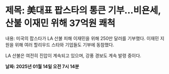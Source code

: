 # **제목: 美대표 팝스타의 통큰 기부…비욘세, 산불 이재민 위해 37억원 쾌척**

  내용: 미국의 팝스타가 LA 산불 피해 이재민을 위해 250만 달러를 기부했다. 이재민 지원을 위해 여러 할리우드 스타와 기업들도 기부에 동참했다.

LA 산불은 여전히 진압이 계속되고 있으며, 강풍 경보도 계속 발령 중이다.

  **날짜: 2025년 01월 14일 오전 7시 14분**